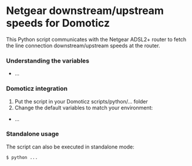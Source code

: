 # Netgear downstream/upstream speeds for Domoticz
This Python script communicates with the Netgear ADSL2+ router to fetch the line connection downstream/upstream speeds at the router.

### Understanding the variables ###

- ...

### Domoticz integration ###

1. Put the script in your Domoticz scripts/python/... folder
2. Change the default variables to match your environment:
- ...

### Standalone usage ###

The script can also be executed in standalone mode: 

    $ python ...
